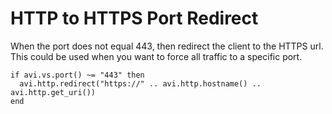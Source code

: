 # HTTP to HTTPS Port Redirect

When the port does not equal 443, then redirect the client to the HTTPS url. This could be used when you want to force all traffic to a specific port.

```
if avi.vs.port() ~= "443" then
  avi.http.redirect("https://" .. avi.http.hostname() .. avi.http.get_uri())
end
```
